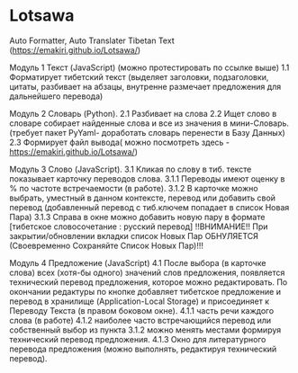 # Lotsawa
Auto Formatter, Auto Translater Tibetan Text (https://emakiri.github.io/Lotsawa/)

Модуль 1 Текст (JavaScript) 
(можно протестировать по ссылке выше) 
1.1 Форматирует тибетский текст (выделяет заголовки, подзаголовки, цитаты, разбивает на абзацы, внутренне размечает предложения для дальнейшего перевода)

Модуль 2 Словарь (Python). 
2.1 Разбивает на слова 
2.2 Ищет слово в словаре собирает найденные слова и все из значения в мини-Словарь. (требует пакет PyYaml- доработать словарь перенести в Базу Данных) 
2.3 Формирует файл вывода( можно посмотреть здесь - https://emakiri.github.io/Lotsawa/)

Модуль 3 Слово (JavaScript). 
3.1 Кликая по слову в тиб. тексте показывает карточку переводов слова. 
3.1.1 Переводы имеют оценку в % по частоте встречаемости (в работе). 
3.1.2 В карточке можно выбрать, уместный в данном контексте, перевод или добавить свой перевод (добавленный перевод с тиб.ключем попадает в список Новая Пара) 
3.1.3 Справа в окне можно добавить новую пару в формате [тибетское словосочетание : русский перевод] 
!!ВНИМАНИЕ!! При закрытии/обновлении вкладки список Новых Пар ОБНУЛЯЕТСЯ (Своевременно Сохраняйте Список Новых Пар)!!!

Модуль 4 Предложение (JavaScript) 
4.1 После выбора (в карточке слова) всех (хотя-бы одного) значений слов предложения, появляется технический перевод предложения, которое можно редактировать. По окончании редактуры по кнопке добавляет тибетское предложение и перевод в хранилище (Application-Local Storage) и присоединяет к Переводу Текста (в правом боковом окне). 
4.1.1 часть речи каждого слова (в работе) 
4.1.2 наиболее часто встречающийся перевод или собственный выбор из пункта 3.1.2 можно менять местами формируя технический перевод предложения. 
4.1.3 Окно для литературного перевода предложения (можно выполнять, редактируя технический перевод).
